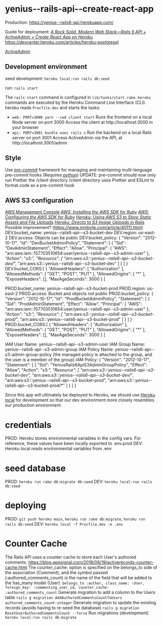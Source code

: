 # yenius--rails-api--create-react-app

Production: https://yenius--rails6-api.herokuapp.com/

Guide for deployment:
_[A Rock Solid, Modern Web Stack—Rails 5 API + ActiveAdmin + Create React App on Heroku](https://blog.heroku.com/a-rock-solid-modern-web-stack)_
https://devcenter.heroku.com/articles/heroku-postgresql

_[ActiveAdmin](https://activeadmin.info/0-installation.html#setting-up-active-admin)_

## Development environment
seed development:
`heroku local:run rails db:seed`

run:
`rails start`

The `rails start` command is configured in `lib/tasks/start.rake`.
`heroku` commands are executed by the Heroku Command Line Interface (CLI).
heroku reads `Procfile.dev` and starts the tasks:

- `web: PORT=3000 yarn --cwd client start`
  Runs the frontend on a local Node server on port 3000
  Access the client at http://localhost:3000 in your browser
- `api: PORT=3001 bundle exec rails s`
  Run the backend on a local Rails server on port 3001
  Access ActiveAdmin via the API, at http://localhost:3001/admin

## Style

Use _[pre-commit](https://pre-commit.com/)_ framework for managing and maintaining multi-language pre-commit hooks (Requires _[python](https://docs.python-guide.org/starting/install3/linux/)_)
UPDATE: pre-commit should now only run Prettier the /client directory
/client directory uses Prettier and ESLint to format code as a pre-commit hook

## AWS S3 configuration
[AWS Management Console](https://us-east-2.console.aws.amazon.com/console/home?region=us-east-2#)
_[AWS: Installing the AWS SDK for Ruby](https://docs.aws.amazon.com/sdk-for-ruby/v3/developer-guide/setup-install.html)_
_[AWS: Configuring the AWS SDK for Ruby](https://docs.aws.amazon.com/sdk-for-ruby/v3/developer-guide/setup-config.html)_
_[Heroku: Using AWS S3 to Store Static Assets and File Uploads](https://devcenter.heroku.com/articles/s3)_
_[Heroku: Directo to S3 Image Uploads in Rails](https://devcenter.heroku.com/articles/direct-to-s3-image-uploads-in-rails)_
Possible improvement? (https://www.mmbyte.com/article/40111.html)
DEV.bucket_name: yenius--rails6-api--s3-bucket-dev
DEV.region: us-east-2
DEV.access: Objects can be public
DEV.bucket_policy: {
    "Version": "2012-10-17",
    "Id": "DevBucketAdminPolicy",
    "Statement": [
        {
            "Sid": "DevAdminStatement",
            "Effect": "Allow",
            "Principal": {
                "AWS": "arn:aws:iam::157703510654:user/yenius--rails6-api--s3-admin-user"
            },
            "Action": "s3:*",
            "Resource": [
                "arn:aws:s3:::yenius--rails6-api--s3-bucket-dev/*",
                "arn:aws:s3:::yenius--rails6-api--s3-bucket-dev"
            ]
        }
    ]
}
DEV.bucket_CORS:[
    {
        "AllowedHeaders": [
            "Authorization"
        ],
        "AllowedMethods": [
            "GET",
            "POST",
            "PUT"
        ],
        "AllowedOrigins": [
            "*"
        ],
        "ExposeHeaders": [],
        "MaxAgeSeconds": 3000
    }
]

PROD.bucket_name: yenius--rails6-api--s3-bucket-prod
PROD.region: us-east-2
PROD.access: Bucket and objects not public
PROD.bucket_policy: {
    "Version": "2012-10-17",
    "Id": "ProdBucketAdminPolicy",
    "Statement": [
        {
            "Sid": "ProdAdminStatement",
            "Effect": "Allow",
            "Principal": {
                "AWS": "arn:aws:iam::157703510654:user/yenius--rails6-api--s3-admin-user"
            },
            "Action": "s3:*",
            "Resource": [
                "arn:aws:s3:::yenius--rails6-api--s3-bucket-prod/*",
                "arn:aws:s3:::yenius--rails6-api--s3-bucket-prod"
            ]
        }
    ]
}
PROD.bucket_CORS:[
    {
        "AllowedHeaders": [
            "Authorization"
        ],
        "AllowedMethods": [
            "GET",
            "POST",
            "PUT"
        ],
        "AllowedOrigins": [
            "*"
        ],
        "ExposeHeaders": [],
        "MaxAgeSeconds": 3000
    }
]


IAM User Name: yenius--rails6-api--s3-admin-user
IAM Group Name: yenius--rails6-api--s3-admin-group
IAM Policy Name: yenius--rails6-api--s3-admin-group-policy
(the managed policy is attached to the group, and the user is a member of the group)
IAM Policy:
{
  "Version": "2012-10-17",
  "Statement": [
    {
      "Sid": "YeniusRails6ApiS3AdminGroupPolicy",
      "Effect": "Allow",
      "Action": "s3:*",
      "Resource": [
        "arn:aws:s3:::yenius--rails6-api--s3-bucket-dev",
        "arn:aws:s3:::yenius--rails6-api--s3-bucket-dev/*",
        "arn:aws:s3:::yenius--rails6-api--s3-bucket-prod",
        "arn:aws:s3:::yenius--rails6-api--s3-bucket-prod/*"
      ]
    }
  ]
}



Since this app will ultimately be deployed to Heroku, we should use [Heroku local](https://devcenter.heroku.com/articles/heroku-local) for development so that our dev environment more closely resembles our production environment.

# credentials
PROD: Heroku stores environmental variables in the config vars. For reference, these values have been locally exported to .env.prod
DEV: Heroku local reads environmental variables from .env

# seed database
PROD: `heroku run rake db:migrate db:seed`
DEV: `heroku local:run rails db:seed`

# deploying
PROD: `git push heroku main`, `heroku run rake db:migrate`, `heroku run rails db:seed`
DEV: `heroku local -f Procfile.dev -e .env`


# Counter Cache
The Rails API uses a counter cache to store each User's authored comments.
https://blog.appsignal.com/2018/06/19/activerecords-counter-cache.html
The counter_cache: option is specified on the belongs_to side of the association (Comment), and the symbol passed (:authored_comments_count) is the name of the field that will be added to the has_many model (User).
`belongs_to :author, class_name: :User, foreign_key: :commenting_user_id, counter_cache: :authored_comments_count`
Generate migration to add a column to the Users table
`rails g migration AddAuthoredCommentsCountToUsers authored_comments_count:integer`
Generate migration to update the existing records (avoids having to re-seed the database)
`rails g migration ResetUserAuthoredCommentsCount --force`
Run migrations (development)
`heroku local:run rails db:migrate`
